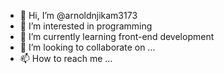 - 👋 Hi, I’m @arnoldnjikam3173
- 👀 I’m interested in programming
- 🌱 I’m currently learning front-end development
- 💞️ I’m looking to collaborate on ...
- 📫 How to reach me ...

<!---
arnoldnjikam3173/arnoldnjikam3173 is a ✨ special ✨ repository because its `README.md` (this file) appears on your GitHub profile.
You can click the Preview link to take a look at your changes.
--->
